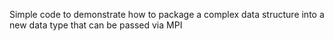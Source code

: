 Simple code to demonstrate how to package a complex data structure into a new data type that can be passed via MPI 
